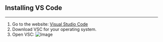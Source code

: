 ## Installing VS Code
---
1. Go to the website: [Visual Studio Code](https://code.visualstudio.com/)
2. Download VSC for your operating system.
3. Open VSC: ![Image](http://file:///Users/maia/Desktop/Screen%20Shot%202023-01-12%20at%202.15.36%20PM.png)
